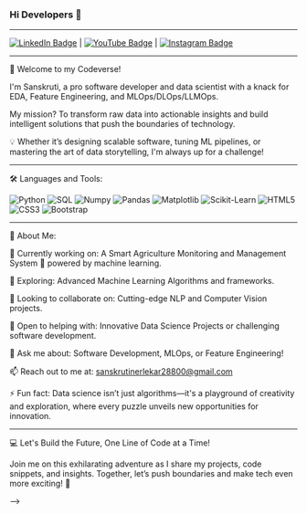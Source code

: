 ### Hi Developers 👋

-------------------------------------------------------------------------------------------------------------------------------------------------------------------------------------------------------------------------------------------------------------------------------
[![LinkedIn Badge](https://img.shields.io/badge/-LinkedIn_Profile_Link-0a66c2?style=flat-square&logo=LinkedIn&logoColor=white)](https://www.linkedin.com/in/sanskruti-n-0b866733b/)  |  [![YouTube Badge](https://img.shields.io/badge/-YouTube_Channel_Link-FF0000?style=flat-square&logo=YouTube&logoColor=white)](https://www.youtube.com/@SanskrutiN)  |   [![Instagram Badge](https://img.shields.io/badge/-Instagram_Profile_Link-e1306c?style=flat-square&logo=Instagram&logoColor=white)](https://www.instagram.com/your_instagram_handle/) 

-------------------------------------------------------------------------------------------------------------------------------------------------------------------------------------------------------------------------------------------------------------------------------



🚀 Welcome to my Codeverse!

I'm Sanskruti, a pro software developer and data scientist with a knack for EDA, Feature Engineering, and MLOps/DLOps/LLMOps. 

My mission? To transform raw data into actionable insights and build intelligent solutions that push the boundaries of technology.

💡 Whether it’s designing scalable software, tuning ML pipelines, or mastering the art of data storytelling, I'm always up for a challenge!

-------------------------------------------------------------------------------------------------------------------------------------------------------------------------------------------------------------------------------------------------------------------------------

🛠️ Languages and Tools:

<p> <img alt="Python" src="https://img.shields.io/badge/Python-%23306998.svg?style=flat-square&logo=python&logoColor=white"/> <img alt="SQL" src="https://img.shields.io/badge/SQL-%23F8971D.svg?style=flat-square&logo=sql&logoColor=white"/> <img alt="Numpy" src="https://img.shields.io/badge/Numpy-%23013243.svg?style=flat-square&logo=numpy&logoColor=white"/> <img alt="Pandas" src="https://img.shields.io/badge/Pandas-%23150458.svg?style=flat-square&logo=pandas&logoColor=white"/> <img alt="Matplotlib" src="https://img.shields.io/badge/Matplotlib-%2311557C.svg?style=flat-square&logo=matplotlib&logoColor=white"/> <img alt="Scikit-Learn" src="https://img.shields.io/badge/Scikit_Learn-%23F7931E.svg?style=flat-square&logo=scikitlearn&logoColor=white"/> <img alt="HTML5" src="https://img.shields.io/badge/HTML5-%23E34F26.svg?style=flat-square&logo=html5&logoColor=white"/> <img alt="CSS3" src="https://img.shields.io/badge/CSS3-%23264DE4.svg?style=flat-square&logo=css3&logoColor=white"/> <img alt="Bootstrap" src="https://img.shields.io/badge/Bootstrap-%23563D7C.svg?style=flat-square&logo=bootstrap&logoColor=white"/> </p>

-------------------------------------------------------------------------------------------------------------------------------------------------------------------------------------------------------------------------------------------------------------------------------

🌟 About Me:

🔭 Currently working on: A Smart Agriculture Monitoring and Management System 🌾 powered by machine learning.

🌱 Exploring: Advanced Machine Learning Algorithms and frameworks.

👯 Looking to collaborate on: Cutting-edge NLP and Computer Vision projects.

🤔 Open to helping with: Innovative Data Science Projects or challenging software development.

💬 Ask me about: Software Development, MLOps, or Feature Engineering!

📫 Reach out to me at: sanskrutinerlekar28800@gmail.com

⚡ Fun fact: Data science isn’t just algorithms—it's a playground of creativity and exploration, where every puzzle unveils new opportunities for innovation.

-------------------------------------------------------------------------------------------------------------------------------------------------------------------------------------------------------------------------------------------------------------------------------

💻 Let's Build the Future, One Line of Code at a Time!

Join me on this exhilarating adventure as I share my projects, code snippets, and insights.
Together, let’s push boundaries and make tech even more exciting! 🚀


      

-->

